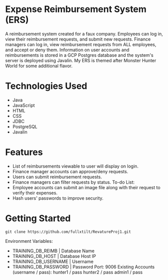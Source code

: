 # Expense Reimbursement System (ERS)
A reimbursement system created for a faux company. Employees can log in, view their reimbursement requests, and submit new requests. Finance managers can log in, view reimbursement requests from ALL employees, and accept or deny them. Information on user accounts and reimbursements is stored in a GCP Postgres database and the system's server is deployed using Javalin. My ERS is themed after Monster Hunter World for some additional flavor.

# Technologies Used
* Java
* JavaScript 
* HTML 
* CSS
* JDBC 
* PostgreSQL 
* Javalin

# Features
* List of reimbursements viewable to user will display on login.
* Finance manager accounts can approve/deny requests.
* Users can submit reimbursement requests.
* Finance managers can filter requests by status.
To-do List:
* Employee accounts can submit an image file along with their request to verify their expenses. 
* Hash users' passwords to improve security.

# Getting Started
```
git clone https://github.com/fullxtilt/RevatureProj1.git
```
Environment Variables:
* TRAINING_DB_REIMB     | Database Name
* TRAINING_DB_HOST      | Database Host IP
* TRAINING_DB_USERNAME  | Username
* TRAINING_DB_PASSWORD  | Password
Port:
9006
Existing Accounts (username / pass):
hunter1 / pass
hunter2 / pass
admin1 / pass
